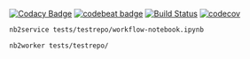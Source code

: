 [![Codacy Badge](https://api.codacy.com/project/badge/Grade/c93b37d1f9874bbc8d4ec83cbf065313)](https://app.codacy.com/app/vladimir.savchenko/nb2workflow?utm_source=github.com&utm_medium=referral&utm_content=volodymyrss/nb2workflow&utm_campaign=Badge_Grade_Dashboard)
[![codebeat badge](https://codebeat.co/badges/79285797-5d5b-4770-87dd-35e5dad68729)](https://codebeat.co/projects/github-com-volodymyrss-nb2workflow-master)
[![Build Status](https://travis-ci.org/volodymyrss/nb2workflow.svg?branch=master)](https://travis-ci.org/volodymyrss/nb2workflow)
[![codecov](https://codecov.io/gh/volodymyrss/nb2workflow/branch/master/graph/badge.svg)](https://codecov.io/gh/volodymyrss/nb2workflow)

```bash
nb2service tests/testrepo/workflow-notebook.ipynb
```

```bash
nb2worker tests/testrepo/
```

